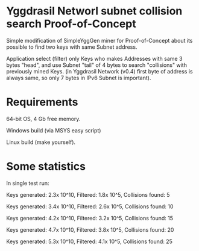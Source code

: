 # Yggdrasil Networl subnet collision search Proof-of-Concept

Simple modification of SimpleYggGen miner for Proof-of-Concept about its possible to find two keys with same Subnet address.

Application select (filter) only Keys who makes Addresses with same 3 bytes "head", and use Subnet "tail" of 4 bytes to search "collisions" with previously mined Keys. (in Yggdrasil Network (v0.4) first byte of address is always same, so only 7 bytes in IPv6 Subnet is important).

# Requirements

64-bit OS, 4 Gb free memory.

Windows build (via MSYS easy script)

Linux build (make yourself).

# Some statistics

In single test run:

Keys generated: 2.3x 10^10, Filtered: 1.8x 10^5, Collisions found: 5

Keys generated: 3.4x 10^10, Filtered: 2.6x 10^5, Collisions found: 10

Keys generated: 4.2x 10^10, Filtered: 3.2x 10^5, Collisions found: 15

Keys generated: 4.7x 10^10, Filtered: 3.8x 10^5, Collisions found: 20

Keys generated: 5.3x 10^10, Filtered: 4.1x 10^5, Collisions found: 25
